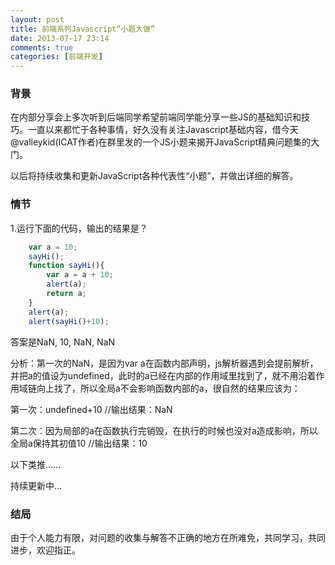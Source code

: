 ```yaml
---
layout: post
title: 前端系列Javascript“小题大做”
date: 2013-07-17 23:14
comments: true
categories: [前端开发]
---
```


### 背景

在内部分享会上多次听到后端同学希望前端同学能分享一些JS的基础知识和技巧。一直以来都忙于各种事情，好久没有关注Javascript基础内容，借今天@valleykid(ICAT作者)在群里发的一个JS小题来揭开JavaScript精典问题集的大门。

以后将持续收集和更新JavaScript各种代表性“小题”，并做出详细的解答。

### 情节

1.运行下面的代码，输出的结果是？

```javascript
    var a = 10;
    sayHi();
    function sayHi(){
        var a = a + 10;
        alert(a);
        return a;
    }
    alert(a);
    alert(sayHi()+10);
```

答案是NaN, 10, NaN, NaN

分析：第一次的NaN，是因为var a在函数内部声明，js解析器遇到会提前解析，并把a的值设为undefined，此时的a已经在内部的作用域里找到了，就不用沿着作用域链向上找了，所以全局a不会影响函数内部的a，很自然的结果应该为：

第一次：undefined+10 //输出结果：NaN

第二次：因为局部的a在函数执行完销毁，在执行的时候也没对a造成影响，所以全局a保持其初值10 //输出结果：10

以下类推......

持续更新中...

### 结局

由于个人能力有限，对问题的收集与解答不正确的地方在所难免，共同学习，共同进步，欢迎指正。
